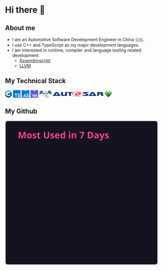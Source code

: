 # Hi there 👋

## About me

- I am an Automotive Software Development Engineer in China 🇨🇳.
- I use C++ and TypeScript as my major development languages.
- I am interested in runtime, compiler and language tooling related development.
  - [Assemblyscript](https://www.assemblyscript.org/)
  - [LLVM](https://github.com/llvm/llvm-project)

## My Technical Stack

<img src="./cpp_Logo.png" height = "25"/> <img src="./Typescript.png" height = "25"/> <img src="./assemblyscript.svg" height = "25"/> <img src="./WebAssembly.png" height = "25"/> <img src="./LLVM_logo.png" height = "25"/> <img src="./Autosar_Logo.svg" height = "25"/> <img src="./bazel.svg" height = "25"/>

## My Github

![Top Langs](./fetcher/lang.svg)
